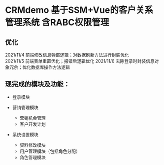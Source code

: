 # CRMdemo 基于SSM+Vue的客户关系管理系统 含RABC权限管理

## 优化
   2021/11/4 前端修改信息弹窗逻辑；对数据刷新方法进行封装优化  
   2021/11/5 前端表单重置优化；报错后逻辑优化
   2021/11/6 去除登录时封装信息对象冗余；优化数据库操作方法逻辑
## 现完成的模块及功能：

* 登录模块

* 营销管理模块
    * 营销机会管理
    * 客户开发计划

* 系统设置模块
    * 资料修改模块
    * 用户管理模块（包括角色分配）
    * 角色管理模块